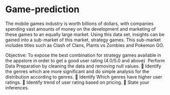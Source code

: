 # Game-prediction
The mobile games industry is worth billions of dollars, with companies spending vast amounts of
money on the development and marketing of these games to an equally large market. Using this
data set, insights can be gained into a sub-market of this market, strategy games. This sub-market
includes titles such as Clash of Clans, Plants vs Zombies and Pokemon GO.

Objective: To expose the best combination for strategy games available in the appstore in order to
get a good user rating (4.0/5.0 and above) 
</n> Perform Data Preparation by cleaning the data and removing null values.</n>
 Identify the genres which are more significant and do simple analysis for the distribution
according to genres.
 Identify Which genres have higher user ratings.
 Identify trend of user rating based on pricing.
 State your inferences.
